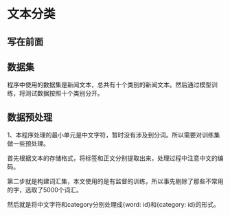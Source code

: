 # 文本分类

## 写在前面

## 数据集
程序中使用的数据集是新闻文本，总共有十个类别的新闻文本。然后通过模型训练，将测试数据按照十个类别分开。

## 数据预处理
1、本程序处理的最小单元是中文字符，暂时没有涉及到分词。所以需要对训练集做一些预处理。

首先根据文本的存储格式，将标签和正文分别提取出来，处理过程中注意中文的编码。

第二步就是构建词汇集，本文使用的是有监督的训练，所以事先剔除了那些不常用的字，选取了5000个词汇。

然后就是将中文字符和category分别处理成{word: id}和{category: id}的形式。



